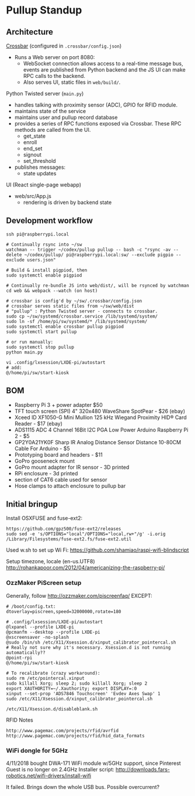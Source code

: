 # Pullup Standup

## Architecture

[Crossbar](http://crossbar.io) (configured in `.crossbar/config.json`)
- Runs a Web server on port 8080:
  - WebSocket connection allows access to a real-time message bus,
    events are published from Python backend and the JS UI can make RPC calls to the backend.
  - Also serves UI, static files in `web/build/`.

Python Twisted server (`main.py`)
- handles talking with proximity sensor (ADC), GPIO for RFID module.
- maintains state of the service
- maintains user and pullup record database
- provides a series of RPC functions exposed via Crossbar. These RPC methods are called from the UI.
  - get_state
  - enroll
  - end_set
  - signout
  - set_threshold
- publishes messages:
  - state updates

UI (React single-page webapp)
- web/src/App.js
  - rendering is driven by backend state


## Development workflow

    ssh pi@raspberrypi.local

    # Continually rsync into ~/sw
    watchman -- trigger ~/codex/pullup pullup -- bash -c "rsync -av --delete ~/codex/pullup/ pi@raspberrypi.local:sw/ --exclude pigpio --exclude users.json"

    # Build & install pigpiod, then
    sudo systemctl enable pigpiod

    # Continually re-bundle JS into web/dist/, will be rsynced by watchman
    cd web && webpack --watch (on host)

    # crossbar is config'd by ~/sw/.crossbar/config.json
    # crossbar serves static files from ~/sw/web/dist
    # "pullup" : Python Twisted server - connects to crossbar.
    sudo cp ~/sw/systemd/crossbar.service /lib/systemd/system/
    sudo ln -sf /home/pi/sw/systemd/* /lib/systemd/system/
    sudo systemctl enable crossbar pullup pigpiod
    sudo systemctl start pullup

    # or run manually:
    sudo systemctl stop pullup
    python main.py

    vi .config/lxsession/LXDE-pi/autostart
    # add:
    @/home/pi/sw/start-kiosk


## BOM

- Raspberry Pi 3 + power adapter $50
- TFT touch screen (SPI) 4" 320x480 WaveShare SpotPear - $26 (ebay)
- Xceed ID XF1050-G Mini Mullion 125 kHz Wiegand Proximity HID® Card Reader - $17 (ebay)
- ADS1115 ADC 4 Channel 16Bit I2C PGA Low Power Arduino Raspberry Pi 2 - $5
- GP2Y0A21YK0F Sharp IR Analog Distance Sensor Distance 10-80CM Cable For Arduino - $5
- Prototyping board and headers - $11
- GoPro gooseneck mount
- GoPro mount adapter for IR sensor - 3D printed
- RPi enclosure - 3d printed
- section of CAT6 cable used for sensor
- Hose clamps to attach enclosure to pullup bar


## Initial bringup

Install OSXFUSE and fuse-ext2:

    https://github.com/gpz500/fuse-ext2/releases
    sudo sed -e 's/OPTIONS="local"/OPTIONS="local,rw+"/g' -i.orig /Library/Filesystems/fuse-ext2.fs/fuse-ext2.util

Used w.sh to set up Wi Fi: https://github.com/shamiao/raspi-wifi-blindscript

Setup timezone, locale (en-us.UTF8)
http://rohankapoor.com/2012/04/americanizing-the-raspberry-pi/


### OzzMaker PiScreen setup

Generally, follow http://ozzmaker.com/piscreenfaq/ EXCEPT:

    # /boot/config.txt:
    dtoverlay=piscreen,speed=32000000,rotate=180

    # .config/lxsession/LXDE-pi/autostart
    @lxpanel --profile LXDE-pi
    @pcmanfm --desktop --profile LXDE-pi
    @xscreensaver -no-splash
    @sudo /bin/sh /etc/X11/Xsession.d/xinput_calibrator_pointercal.sh
    # Really not sure why it's necessary. Xsession.d is not running automatically??
    @point-rpi
    @/home/pi/sw/start-kiosk

    # To recalibrate (crazy workaround):
    sudo rm /etc/pointercal.xinput
    sudo killall Xorg; sleep 2; sudo killall Xorg; sleep 2
    export XAUTHORITY=~/.Xauthority; export DISPLAY=:0
    xinput --set-prop 'ADS7846 Touchscreen' 'Evdev Axes Swap' 1
    sudo /etc/X11/Xsession.d/xinput_calibrator_pointercal.sh

    /etc/X11/Xsession.d/disableblank.sh


RFID Notes

    http://www.pagemac.com/projects/rfid/avrfid
    http://www.pagemac.com/projects/rfid/hid_data_formats


### WiFi dongle for 5GHz

4/11/2018
bought DWA-171 WiFi module w/5GHz support, since Pinterest Guest is no longer on 2.4GHz
Installer script: http://downloads.fars-robotics.net/wifi-drivers/install-wifi

It failed. Brings down the whole USB bus. Possible overcurrent?
